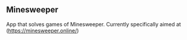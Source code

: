 ## Minesweeper ##
App that solves games of Minesweeper.
Currently specifically aimed at (https://minesweeper.online/)
